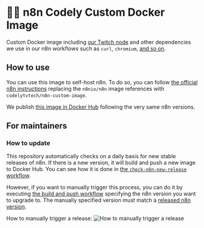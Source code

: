 # 🤖🐳 n8n Codely Custom Docker Image

Custom Docker image including [our Twitch node](https://github.com/CodelyTV/n8n-nodes-twitch) and other dependencies
we use in our n8n workflows such as `curl`, `chromium`, [and so on](Dockerfile).

## How to use

You can use this image to self-host n8n.
To do so, you can follow [the official n8n instructions](https://docs.n8n.io/hosting/installation/docker/)
replacing the `n8nio/n8n` image references with `codelytvtech/n8n-custom-image`.

We publish [this image in Docker Hub](https://hub.docker.com/r/codelytvtech/n8n-custom-image) following the very same n8n versions.

## For maintainers

### How to update

This repository automatically checks on a daily basis for new stable releases of n8n.
If there is a new version, it will build and push a new image to Docker Hub.
You can see how it is done in [the `check-n8n-new-release` workflow](.github/workflows/check-n8n-new-release.yml). 

However, if you want to manually trigger this process,
you can do it by executing [the build and push workflow](https://github.com/CodelyTV/n8n-codely-custom-image/actions/workflows/build-and-push.yml)
specifying the n8n version you want to upgrade to. The manually specified version must match a [released n8n version](https://github.com/n8n-io/n8n/releases).

How to manually trigger a release:
![How to manually trigger a release](https://github.com/CodelyTV/n8n-codely-custom-image/assets/986235/2ee6fe81-6978-47b6-b248-f9f818564777)
